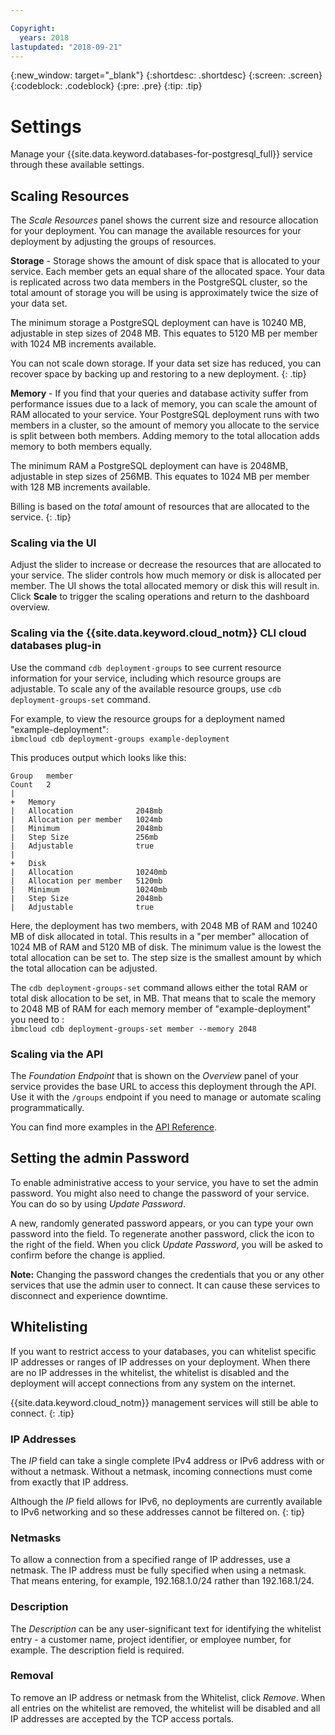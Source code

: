 ```yaml
---

Copyright:
  years: 2018
lastupdated: "2018-09-21"
---
```


{:new_window: target="_blank"}
{:shortdesc: .shortdesc}
{:screen: .screen}
{:codeblock: .codeblock}
{:pre: .pre}
{:tip: .tip}

# Settings

Manage your {{site.data.keyword.databases-for-postgresql_full}} service through these available settings.

## Scaling Resources

The _Scale Resources_ panel shows the current size and resource allocation for your deployment. You can manage the available resources for your deployment by adjusting the groups of resources. 


**Storage** - Storage shows the amount of disk space that is allocated to your service. Each member gets an equal share of the allocated space. Your data is replicated across two data members in the PostgreSQL cluster, so the total amount of storage you will be using is approximately twice the size of your data set.

The minimum storage a PostgreSQL deployment can have is 10240 MB, adjustable in step sizes of 2048 MB. This equates to 5120 MB per member with 1024 MB increments available.

You can not scale down storage. If your data set size has reduced, you can recover space by backing up and restoring to a new deployment.
{: .tip} 

**Memory** - If you find that your queries and database activity suffer from performance issues due to a lack of memory, you can scale the amount of RAM allocated to your service. Your PostgreSQL deployment runs with two members in a cluster, so the amount of memory you allocate to the service is split between both members. Adding memory to the total allocation adds memory to both members equally.

The minimum RAM a PostgreSQL deployment can have is 2048MB, adjustable in step sizes of 256MB.  This equates to 1024 MB per member with 128 MB increments available.

Billing is based on the _total_ amount of resources that are allocated to the service.
{: .tip}

### Scaling via the UI

Adjust the slider to increase or decrease the resources that are allocated to your service. The slider controls how much memory or disk is allocated per member. The UI shows the total allocated memory or disk this will result in. Click **Scale** to trigger the scaling operations and return to the dashboard overview. 

### Scaling via the {{site.data.keyword.cloud_notm}} CLI cloud databases plug-in

Use the command `cdb deployment-groups` to see current resource information for your service, including which resource groups are adjustable. To scale any of the available resource groups, use `cdb deployment-groups-set` command. 

For example, to view the resource groups for a deployment named "example-deployment":  
`ibmcloud cdb deployment-groups example-deployment`

This produces output which looks like this:

```
Group   member
Count   2
|
+   Memory
|   Allocation              2048mb
|   Allocation per member   1024mb
|   Minimum                 2048mb
|   Step Size               256mb
|   Adjustable              true
|
+   Disk
|   Allocation              10240mb
|   Allocation per member   5120mb
|   Minimum                 10240mb
|   Step Size               2048mb
|   Adjustable              true
```

Here, the deployment has two members, with 2048 MB of RAM and 10240 MB of disk allocated in total. This results in a "per member" allocation of 1024 MB of RAM and 5120 MB of disk. The minimum value is the lowest the total allocation can be set to. The step size is the smallest amount by which the total allocation can be adjusted.

The `cdb deployment-groups-set` command allows either the total RAM or total disk allocation to be set, in MB. That means that to scale the memory to 2048 MB of RAM for each memory member of "example-deployment" you need to :  
`ibmcloud cdb deployment-groups-set member --memory 2048`

### Scaling via the API

The _Foundation Endpoint_ that is shown on the _Overview_ panel of your service provides the base URL to access this deployment through the API. Use it with the `/groups` endpoint if you need to manage or automate scaling programmatically.

You can find more examples in the [API Reference](https://console.bluemix.net/apidocs/cloud-databases-api#get-currently-available-scaling-groups-from-a-depl).

## Setting the admin Password

To enable administrative access to your service, you have to set the admin password. You might also need to change the password of your service. You can do so by using _Update Password_.

A new, randomly generated password appears, or you can type your own password into the field. To regenerate another password, click the icon to the right of the field. When you click *Update Password*, you will be asked to confirm before the change is applied. 

**Note:** Changing the password changes the credentials that you or any other services that use the admin user to connect. It can cause these services to disconnect and experience downtime.

## Whitelisting

If you want to restrict access to your databases, you can whitelist specific IP addresses or ranges of IP addresses on your deployment. When there are no IP addresses in the whitelist, the whitelist is disabled and the deployment will accept connections from any system on the internet.

{{site.data.keyword.cloud_notm}} management services will still be able to connect.
{: .tip}

### IP Addresses

The *IP* field can take a single complete IPv4 address or IPv6 address with or without a netmask. Without a netmask, incoming connections must come from exactly that IP address. 

Although the *IP* field allows for IPv6, no deployments are currently available to IPv6 networking and so these addresses cannot be filtered on.
{: tip}

### Netmasks

To allow a connection from a specified range of IP addresses, use a netmask. The IP address must be fully specified when using a netmask. That means entering, for example, 192.168.1.0/24 rather than 192.168.1/24.

### Description

The *Description* can be any user-significant text for identifying the whitelist entry - a customer name, project identifier, or employee number, for example. The description field is required.

### Removal

To remove an IP address or netmask from the Whitelist, click *Remove*.
When all entries on the whitelist are removed, the whitelist will be disabled and all IP addresses are accepted by the TCP access portals.